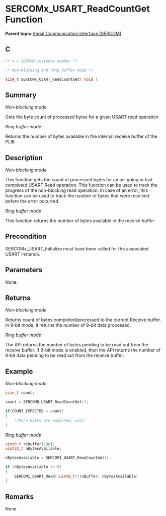 # SERCOMx\_USART\_ReadCountGet Function

**Parent topic:**[Serial Communication Interface \(SERCOM\)](GUID-76AE7205-E3EF-4EE6-AC28-5153E3565982.md)

## C

```c
/* x = SERCOM instance number */

/* Non-blocking and ring buffer mode */

size_t SERCOMx_USART_ReadCountGet( void )
```

## Summary

*Non-blocking mode*

Gets the byte count of processed bytes for a given USART read operation

*Ring buffer mode*

Returns the number of bytes available in the internal receive buffer of the PLIB

## Description

*Non-blocking mode*

This function gets the count of processed bytes for an on-going or last completed USART Read operation. This function can be used to track the progress of the non-blocking read operation. In case of an error, this function can be used to track the number of bytes that were received before the error occurred.

*Ring buffer mode*

This function returns the number of bytes available in the receive buffer

## Precondition

SERCOMx\_USART\_Initialize must have been called for the associated USART instance.

## Parameters

None.

## Returns

*Non-blocking mode*

Returns count of bytes completed/processed to the current Receive buffer. In 9-bit mode, it returns the number of 9-bit data processed.

*Ring buffer mode*

The API returns the number of bytes pending to be read out from the receive buffer. If 9-bit mode is enabled, then the API returns the number of 9-bit data pending to be read out from the receive buffer.

## Example

*Non-blocking mode*

```c
size_t count;

count = SERCOM0_USART_ReadCountGet();

if(COUNT_EXPECTED > count)
{
    //More bytes are expected, wait
}

```

*Ring buffer mode*

```c
uint8_t rxBuffer[100];
uint32_t nBytesAvailable;

nBytesAvailable = SERCOM1_USART_ReadCountGet();

if (nBytesAvailable != 0)
{
    SERCOM1_USART_Read((uint8_t*)rxBuffer, nBytesAvailable)
}
```

## Remarks

None

